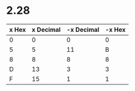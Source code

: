 # 2.28

| x Hex | x Decimal | -x Decimal| -x Hex|
| -     | -         |  -        | -     |
| 0     |   0       |     0     |   0   |
| 5     |   5       |     11    |   B   |
| 8     |   8       |     8     |   8   |
| D     |   13      |     3     |   3   |
| F     |   15      |     1     |   1   |
